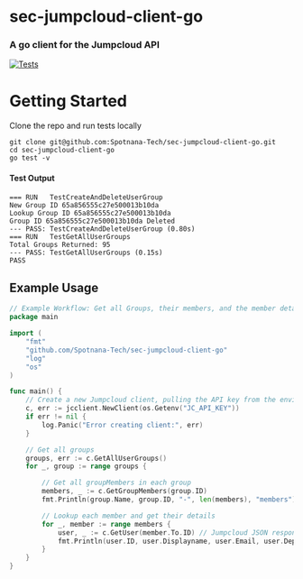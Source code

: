 # sec-jumpcloud-client-go
### A go client for the Jumpcloud API
[![Tests](https://github.com/Spotnana-Tech/sec-jumpcloud-client-go/actions/workflows/go.yml/badge.svg)](https://github.com/Spotnana-Tech/sec-jumpcloud-client-go/actions/workflows/go.yml)
# Getting Started
Clone the repo and run tests locally
```shell
git clone git@github.com:Spotnana-Tech/sec-jumpcloud-client-go.git
cd sec-jumpcloud-client-go
go test -v
```

#### Test Output
```shell
=== RUN   TestCreateAndDeleteUserGroup
New Group ID 65a856555c27e500013b10da
Lookup Group ID 65a856555c27e500013b10da
Group ID 65a856555c27e500013b10da Deleted
--- PASS: TestCreateAndDeleteUserGroup (0.80s)
=== RUN   TestGetAllUserGroups
Total Groups Returned: 95
--- PASS: TestGetAllUserGroups (0.15s)
PASS

```

## Example Usage

```go
// Example Workflow: Get all Groups, their members, and the member details
package main

import (
	"fmt"
	"github.com/Spotnana-Tech/sec-jumpcloud-client-go"
	"log"
	"os"
)

func main() {
	// Create a new Jumpcloud client, pulling the API key from the environment
	c, err := jcclient.NewClient(os.Getenv("JC_API_KEY"))
	if err != nil {
		log.Panic("Error creating client:", err)
	}

	// Get all groups
	groups, err := c.GetAllUserGroups()
	for _, group := range groups {

		// Get all groupMembers in each group
		members, _ := c.GetGroupMembers(group.ID)
		fmt.Println(group.Name, group.ID, "-", len(members), "members")

		// Lookup each member and get their details
		for _, member := range members {
			user, _ := c.GetUser(member.To.ID) // Jumpcloud JSON response is ugly
			fmt.Println(user.ID, user.Displayname, user.Email, user.Department)
		}
	}
}
```
